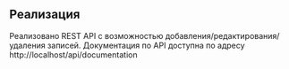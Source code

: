## Реализация
Реализовано REST API с возможностью добавления/редактирования/удаления записей.
Документация по API доступна по адресу http://localhost/api/documentation

